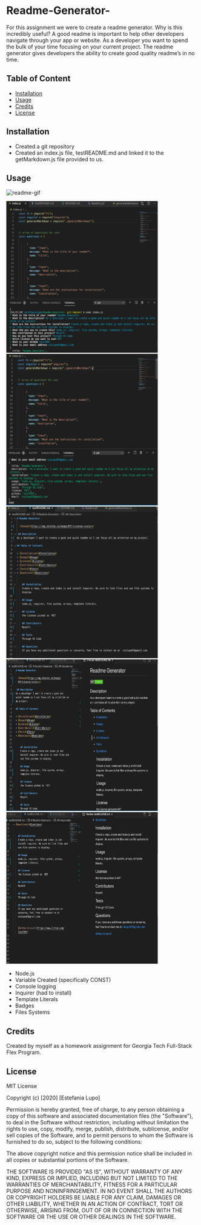 # Readme-Generator-

For this assignment we were to create a readme generator. Why is this incredibly useful?  A good readme is important to help other developers navigate through your app or website. 
As a developer you want to spend the bulk of your time focusing on your current project. The readme generator gives developers the ability to create good quality readme’s in no time. 

## Table of Content

* [Installation](#installation) 
* [Usage](#usage) 
* [Credits](#credits) 
* [License](#license) 

## Installation

* Created a git repository
* Created an index.js file, testREADME.md and linked it to the getMarkdown.js file provided to us. 

## Usage

![readme-gif](assets/Readme.gif)

<img src="assets/readme1.png" width="400" height="400"/>
<img src="assets/readme2.png" width="400" height="400"/>
<img src="assets/readme3.png" width="400" height="400"/>
<img src="assets/readme4.png" width="400" height="400"/>
<img src="assets/readme5.png" width="400" height="400"/>

* Node.js
* Variable Created (specifically CONST)
* Console logging
* Inquirer (had to install)
* Template Literals
* Badges
* Files Systems

## Credits

Created by myself as a homework assignment for Georgia Tech Full-Stack Flex Program.

## License

MIT License

Copyright (c) [2020] [Estefania Lupo]

Permission is hereby granted, free of charge, to any person obtaining a copy
of this software and associated documentation files (the "Software"), to deal
in the Software without restriction, including without limitation the rights
to use, copy, modify, merge, publish, distribute, sublicense, and/or sell
copies of the Software, and to permit persons to whom the Software is
furnished to do so, subject to the following conditions:

The above copyright notice and this permission notice shall be included in all
copies or substantial portions of the Software.

THE SOFTWARE IS PROVIDED "AS IS", WITHOUT WARRANTY OF ANY KIND, EXPRESS OR
IMPLIED, INCLUDING BUT NOT LIMITED TO THE WARRANTIES OF MERCHANTABILITY,
FITNESS FOR A PARTICULAR PURPOSE AND NONINFRINGEMENT. IN NO EVENT SHALL THE
AUTHORS OR COPYRIGHT HOLDERS BE LIABLE FOR ANY CLAIM, DAMAGES OR OTHER
LIABILITY, WHETHER IN AN ACTION OF CONTRACT, TORT OR OTHERWISE, ARISING FROM,
OUT OF OR IN CONNECTION WITH THE SOFTWARE OR THE USE OR OTHER DEALINGS IN THE
SOFTWARE.

